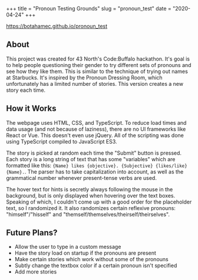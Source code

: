 +++
title = "Pronoun Testing Grounds"
slug = "pronoun_test"
date = "2020-04-24"
+++

https://botahamec.github.io/pronoun_test

## About

This project was created for 43 North's Code:Buffalo hackathon. It's goal is to help people questioning their gender to try different sets of pronouns and see how they like them. This is similar to the technique of trying out names at Starbucks. It's inspired by the Pronoun Dressing Room, which unfortunately has a limited number of stories. This version creates a new story each time.

## How it Works

The webpage uses HTML, CSS, and TypeScript. To reduce load times and data usage (and not because of laziness), there are no UI frameworks like React or Vue. This doesn't even use jQuery. All of the scripting was done using TypeScript compiled to JavaScript ES3.

The story is picked at random each time the "Submit" button is pressed. Each story is a long string of text that has some "variables" which are formatted like this: `{Name} likes {objective}. {Subjective} {likes/like} {Name}.`. The parser has to take capitalization into account, as well as the grammatical number whenever present-tense verbs are used.

The hover text for hints is secretly always following the mouse in the background, but is only displayed when hovering over the text boxes. Speaking of which, I couldn't come up with a good order for the placeholder text, so I randomized it. It also randomizes certain reflexive pronouns: "himself"/"hisself" and "themself/themselves/theirself/theirselves".

## Future Plans?

* Allow the user to type in a custom message
* Have the story load on startup if the pronouns are present
* Make certain stories which work without some of the pronouns
* Subtly change the textbox color if a certain pronoun isn't specified
* Add more stories